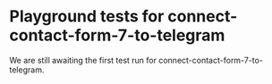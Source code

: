 # Playground tests for connect-contact-form-7-to-telegram
We are still awaiting the first test run for connect-contact-form-7-to-telegram.
